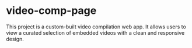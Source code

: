 # video-comp-page
This project is a custom-built video compilation web app. It allows users to view a curated selection of embedded videos with a clean and responsive design. 
